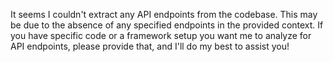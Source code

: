 It seems I couldn't extract any API endpoints from the codebase. This may be due to the absence of any specified endpoints in the provided context. If you have specific code or a framework setup you want me to analyze for API endpoints, please provide that, and I'll do my best to assist you!